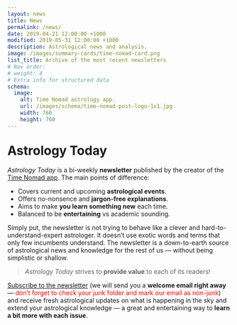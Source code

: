 ```yaml
---
layout: news
title: News
permalink: /news/
date: 2019-04-21 12:00:00 +1000
modified: 2019-05-31 12:00:00 +1000
description: Astrological news and analysis.
image: /images/summary-cards/time-nomad-card.png
list_title: Archive of the most recent newsletters
# Nav order:
# weight: 4
# Extra info for structured data
schema:
  image:
    alt: Time Nomad astrology app.
    url: /images/schema/time-nomad-post-logo-1x1.jpg
    width: 760
    height: 760
---
```


<h1 class="post-title p-name" itemprop="name headline" style="margin-top: 30px;">Astrology Today</h1>

_Astrology Today_ is a bi-weekly **newsletter** published by the creator of the [Time Nomad app](/). The main points of difference:

* Covers current and upcoming **astrological events**.
* Offers no-nonsence and **jargon-free explanations**.
* Aims to make **you learn something new** each time.
* Balanced to be **entertaining** vs academic sounding.

Simply put, the newsletter is not trying to behave like a  clever and hard-to-understand-expert astrologer. It doesn’t use exotic words and terms that only few incumbents understand. The newsletter is a down-to-earth source of astrological news and knowledge for the rest of us — without being simplistic or shallow.

> _Astrology Today_ strives to **provide value** to each of its readers!

[Subscribe to the newsletter](#mc_embed_signup) (we will send you a **welcome email right away** — <span style="color: red;">don’t forget to check your junk folder and mark our email as non-junk</span>) and receive fresh astrological updates on what is happening in the sky and extend your astrological knowledge — a great and entertaining way to **learn a bit more with each issue**.

